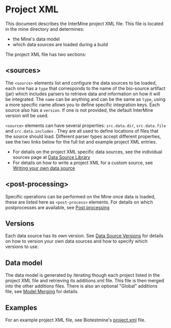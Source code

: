 # Project XML

This document describes the InterMine project XML file. This file is located in the mine directory and determines:

* the Mine's data model
* which data sources are loaded during a build

The project XML file has two sections:

## &lt;sources&gt;

The `<source>` elements list and configure the data sources to be loaded, each one has a `type` that corresponds to the name of the bio-source artifact \(jar\) which includes parsers to retrieve data and information on how it will be integrated. The `name` can be anything and can be the same as `type`, using a more specific name allows you to define specific integration keys. Each source also has a `version`. If one is not provided, the default InterMine version will be used.

`<source>` elements can have several properties: `src.data.dir`, `src.data.file` and `src.data.includes` . They are all used to define locations of files that the source should load. Different parser types accept different properties, see the two links below for the full list and example project XML entries.

* For details on the project XML specific data sources, see the individual sources page at [Data Source Library](../data-sources/library/index.md)
* For details on how to write a project XML for a custom source, see [Writing your own data source](../data-sources/custom/index.md)

## &lt;post-processing&gt;

Specific operations can be performed on the Mine once data is loaded, these are listed here as `<post-process>` elements. For details on which postprocesses are available, see [Post processing](post-processing/index.md)

## Versions

Each data source has its own version. See [Data Source Versions](../data-sources/custom/dataparser-versions.md) for details on how to version your own data sources and how to specify which versions to use.

## Data model

The data model is generated by iterating though each project listed in the project XML file and retrieving its additions.xml file. This file is then merged into the other additions files. There is also an optional "Global" additions file, see [Model Merging](model-merging.md) for details.

## Examples

For an example project XML file, see Biotestmine's [project.xml](https://github.com/intermine/biotestmine/blob/master/data/project.xml) file.

